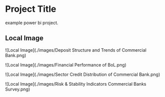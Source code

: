 # Project Title

example power bi project.

## Local Image

![Local Image](./images/Deposit Structure and Trends of Commercial  Bank.png)

![Local Image](./images/Financial Performance of BoL.png)

![Local Image](./images/Sector Credit Distribution of Commercial Bank.png)

![Local Image](./images/Risk & Stability Indicators Commercial Banks Survey.png)